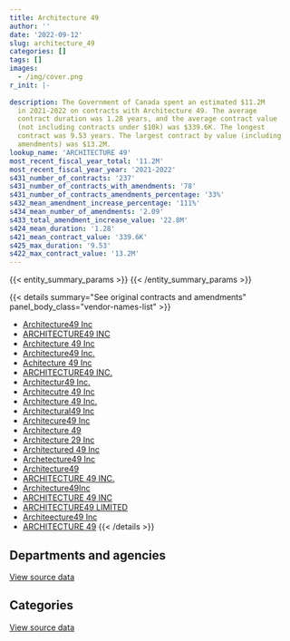 ```yaml
---
title: Architecture 49
author: ''
date: '2022-09-12'
slug: architecture_49
categories: []
tags: []
images:
  - /img/cover.png
r_init: |-
  
description: The Government of Canada spent an estimated $11.2M
  in 2021-2022 on contracts with Architecture 49. The average
  contract duration was 1.28 years, and the average contract value
  (not including contracts under $10k) was $339.6K. The longest
  contract was 9.53 years. The largest contract by value (including
  amendments) was $13.2M.
lookup_name: 'ARCHITECTURE 49'
most_recent_fiscal_year_total: '11.2M'
most_recent_fiscal_year_year: '2021-2022'
s431_number_of_contracts: '237'
s431_number_of_contracts_with_amendments: '78'
s431_number_of_contracts_amendments_percentage: '33%'
s432_mean_amendment_increase_percentage: '111%'
s434_mean_number_of_amendments: '2.09'
s433_total_amendment_increase_value: '22.8M'
s424_mean_duration: '1.28'
s421_mean_contract_value: '339.6K'
s425_max_duration: '9.53'
s422_max_contract_value: '13.2M'
---
```


<script src="/rmarkdown-libs/htmlwidgets/htmlwidgets.js"></script>
<link href="/rmarkdown-libs/datatables-css/datatables-crosstalk.css" rel="stylesheet" />
<script src="/rmarkdown-libs/datatables-binding/datatables.js"></script>
<script src="/rmarkdown-libs/jquery/jquery-3.6.0.min.js"></script>
<link href="/rmarkdown-libs/dt-core-bootstrap/css/dataTables.bootstrap.min.css" rel="stylesheet" />
<link href="/rmarkdown-libs/dt-core-bootstrap/css/dataTables.bootstrap.extra.css" rel="stylesheet" />
<script src="/rmarkdown-libs/dt-core-bootstrap/js/jquery.dataTables.min.js"></script>
<script src="/rmarkdown-libs/dt-core-bootstrap/js/dataTables.bootstrap.min.js"></script>
<link href="/rmarkdown-libs/crosstalk/css/crosstalk.min.css" rel="stylesheet" />
<script src="/rmarkdown-libs/crosstalk/js/crosstalk.min.js"></script>
<script src="/rmarkdown-libs/htmlwidgets/htmlwidgets.js"></script>
<link href="/rmarkdown-libs/datatables-css/datatables-crosstalk.css" rel="stylesheet" />
<script src="/rmarkdown-libs/datatables-binding/datatables.js"></script>
<script src="/rmarkdown-libs/jquery/jquery-3.6.0.min.js"></script>
<link href="/rmarkdown-libs/dt-core-bootstrap/css/dataTables.bootstrap.min.css" rel="stylesheet" />
<link href="/rmarkdown-libs/dt-core-bootstrap/css/dataTables.bootstrap.extra.css" rel="stylesheet" />
<script src="/rmarkdown-libs/dt-core-bootstrap/js/jquery.dataTables.min.js"></script>
<script src="/rmarkdown-libs/dt-core-bootstrap/js/dataTables.bootstrap.min.js"></script>
<link href="/rmarkdown-libs/crosstalk/css/crosstalk.min.css" rel="stylesheet" />
<script src="/rmarkdown-libs/crosstalk/js/crosstalk.min.js"></script>

{{< entity_summary_params >}}
{{< /entity_summary_params >}}

{{< details summary="See original contracts and amendments" panel_body_class="vendor-names-list" >}}
- [Architecture49 Inc](https://search.open.canada.ca/en/ct/?sort=contract_value_f%20desc&page=1&search_text=%22Architecture49%20Inc%22)
- [ARCHITECTURE49 INC](https://search.open.canada.ca/en/ct/?sort=contract_value_f%20desc&page=1&search_text=%22ARCHITECTURE49%20INC%22)
- [Architecture 49 Inc](https://search.open.canada.ca/en/ct/?sort=contract_value_f%20desc&page=1&search_text=%22Architecture%2049%20Inc%22)
- [Architecture49 Inc.](https://search.open.canada.ca/en/ct/?sort=contract_value_f%20desc&page=1&search_text=%22Architecture49%20Inc.%22)
- [Achitecture 49 Inc](https://search.open.canada.ca/en/ct/?sort=contract_value_f%20desc&page=1&search_text=%22Achitecture%2049%20Inc%22)
- [ARCHITECTURE49 INC.](https://search.open.canada.ca/en/ct/?sort=contract_value_f%20desc&page=1&search_text=%22ARCHITECTURE49%20INC.%22)
- [Architectur49 Inc.](https://search.open.canada.ca/en/ct/?sort=contract_value_f%20desc&page=1&search_text=%22Architectur49%20Inc.%22)
- [Architecutre 49 Inc](https://search.open.canada.ca/en/ct/?sort=contract_value_f%20desc&page=1&search_text=%22Architecutre%2049%20Inc%22)
- [Architecture 49 Inc.](https://search.open.canada.ca/en/ct/?sort=contract_value_f%20desc&page=1&search_text=%22Architecture%2049%20Inc.%22)
- [Architectural49 Inc](https://search.open.canada.ca/en/ct/?sort=contract_value_f%20desc&page=1&search_text=%22Architectural49%20Inc%22)
- [Architecure49 Inc](https://search.open.canada.ca/en/ct/?sort=contract_value_f%20desc&page=1&search_text=%22Architecure49%20Inc%22)
- [Architecture 49](https://search.open.canada.ca/en/ct/?sort=contract_value_f%20desc&page=1&search_text=%22Architecture%2049%22)
- [Architecture 29 Inc](https://search.open.canada.ca/en/ct/?sort=contract_value_f%20desc&page=1&search_text=%22Architecture%2029%20Inc%22)
- [Architectured 49 Inc](https://search.open.canada.ca/en/ct/?sort=contract_value_f%20desc&page=1&search_text=%22Architectured%2049%20Inc%22)
- [Archetecture49 Inc](https://search.open.canada.ca/en/ct/?sort=contract_value_f%20desc&page=1&search_text=%22Archetecture49%20Inc%22)
- [Architecture49](https://search.open.canada.ca/en/ct/?sort=contract_value_f%20desc&page=1&search_text=%22Architecture49%22)
- [ARCHITECTURE 49 INC.](https://search.open.canada.ca/en/ct/?sort=contract_value_f%20desc&page=1&search_text=%22ARCHITECTURE%2049%20INC.%22)
- [Architecture49Inc](https://search.open.canada.ca/en/ct/?sort=contract_value_f%20desc&page=1&search_text=%22Architecture49Inc%22)
- [ARCHITECTURE 49 INC](https://search.open.canada.ca/en/ct/?sort=contract_value_f%20desc&page=1&search_text=%22ARCHITECTURE%2049%20INC%22)
- [ARCHITECTURE49 LIMITED](https://search.open.canada.ca/en/ct/?sort=contract_value_f%20desc&page=1&search_text=%22ARCHITECTURE49%20LIMITED%22)
- [Architeecture49 Inc](https://search.open.canada.ca/en/ct/?sort=contract_value_f%20desc&page=1&search_text=%22Architeecture49%20Inc%22)
- [ARCHITECTURE 49](https://search.open.canada.ca/en/ct/?sort=contract_value_f%20desc&page=1&search_text=%22ARCHITECTURE%2049%22)
{{< /details >}}

## Departments and agencies

<div id="htmlwidget-1" style="width:100%;height:auto;" class="datatables html-widget"></div>
<script type="application/json" data-for="htmlwidget-1">{"x":{"style":"bootstrap","filter":"none","vertical":false,"data":[["<a href=\"/departments/aafc-aac/\">Agriculture and Agri-Food Canada<\/a>","<a href=\"/departments/dfo-mpo/\">Fisheries and Oceans Canada<\/a>","<a href=\"/departments/dnd-mdn/\">National Defence<\/a>","<a href=\"/departments/pc/\">Parks Canada<\/a>","<a href=\"/departments/pwgsc-tpsgc/\">Public Services and Procurement Canada<\/a>","<a href=\"/departments/rcmp-grc/\">Royal Canadian Mounted Police<\/a>"],[33289.47,44782.5,2805243.67,670379.88,5451375.55,121089.17],[133889.51,125115.9,2084412.77,null,7368728.4,471662.09],[null,48936.3,2416772.02,null,8206275.13,501388.63],[null,null,930539.44,null,9487373.55,734926.93]],"container":"<table class=\"table table-striped table-hover row-border order-column display\">\n  <thead>\n    <tr>\n      <th>Department<\/th>\n      <th>2018-2019<\/th>\n      <th>2019-2020<\/th>\n      <th>2020-2021<\/th>\n      <th>2021-2022<\/th>\n    <\/tr>\n  <\/thead>\n<\/table>","options":{"order":[[4,"desc"]],"pageLength":10,"autoWidth":true,"columnDefs":[{"targets":1,"render":"function(data, type, row, meta) {\n    return type !== 'display' ? data : DTWidget.formatCurrency(data, \"$\", 2, 3, \",\", \".\", true, null);\n  }"},{"targets":2,"render":"function(data, type, row, meta) {\n    return type !== 'display' ? data : DTWidget.formatCurrency(data, \"$\", 2, 3, \",\", \".\", true, null);\n  }"},{"targets":3,"render":"function(data, type, row, meta) {\n    return type !== 'display' ? data : DTWidget.formatCurrency(data, \"$\", 2, 3, \",\", \".\", true, null);\n  }"},{"targets":4,"render":"function(data, type, row, meta) {\n    return type !== 'display' ? data : DTWidget.formatCurrency(data, \"$\", 2, 3, \",\", \".\", true, null);\n  }"},{"width":"16%","targets":[1,2,3,4]},{"className":"dt-right","targets":[1,2,3,4]}],"orderClasses":false}},"evals":["options.columnDefs.0.render","options.columnDefs.1.render","options.columnDefs.2.render","options.columnDefs.3.render"],"jsHooks":[]}</script>
<p class="text-right">
<a href="https://github.com/GoC-Spending/contracts-data/tree/main/data/out/vendors/architecture_49/summary_by_fiscal_year_by_department.csv" class="source-data-link btn btn-link">View source data</a>
</p>

## Categories

<div id="htmlwidget-2" style="width:100%;height:auto;" class="datatables html-widget"></div>
<script type="application/json" data-for="htmlwidget-2">{"x":{"style":"bootstrap","filter":"none","vertical":false,"data":[["<a href=\"/categories/facilities_and_construction/\">Facilities and construction<\/a>","<a href=\"/categories/professional_services/\">Professional services<\/a>"],[8916011.22,210149.01],[9518079.55,665729.12],[10550677.97,622694.11],[11020569.28,132270.64]],"container":"<table class=\"table table-striped table-hover row-border order-column display\">\n  <thead>\n    <tr>\n      <th>Category<\/th>\n      <th>2018-2019<\/th>\n      <th>2019-2020<\/th>\n      <th>2020-2021<\/th>\n      <th>2021-2022<\/th>\n    <\/tr>\n  <\/thead>\n<\/table>","options":{"order":[[4,"desc"]],"dom":"t","pageLength":30,"autoWidth":true,"columnDefs":[{"targets":1,"render":"function(data, type, row, meta) {\n    return type !== 'display' ? data : DTWidget.formatCurrency(data, \"$\", 2, 3, \",\", \".\", true, null);\n  }"},{"targets":2,"render":"function(data, type, row, meta) {\n    return type !== 'display' ? data : DTWidget.formatCurrency(data, \"$\", 2, 3, \",\", \".\", true, null);\n  }"},{"targets":3,"render":"function(data, type, row, meta) {\n    return type !== 'display' ? data : DTWidget.formatCurrency(data, \"$\", 2, 3, \",\", \".\", true, null);\n  }"},{"targets":4,"render":"function(data, type, row, meta) {\n    return type !== 'display' ? data : DTWidget.formatCurrency(data, \"$\", 2, 3, \",\", \".\", true, null);\n  }"},{"width":"16%","targets":[1,2,3,4]},{"className":"dt-right","targets":[1,2,3,4]}],"orderClasses":false,"lengthMenu":[10,25,30,50,100]}},"evals":["options.columnDefs.0.render","options.columnDefs.1.render","options.columnDefs.2.render","options.columnDefs.3.render"],"jsHooks":[]}</script>
<p class="text-right">
<a href="https://github.com/GoC-Spending/contracts-data/tree/main/data/out/vendors/architecture_49/summary_by_fiscal_year_by_category.csv" class="source-data-link btn btn-link">View source data</a>
</p>
